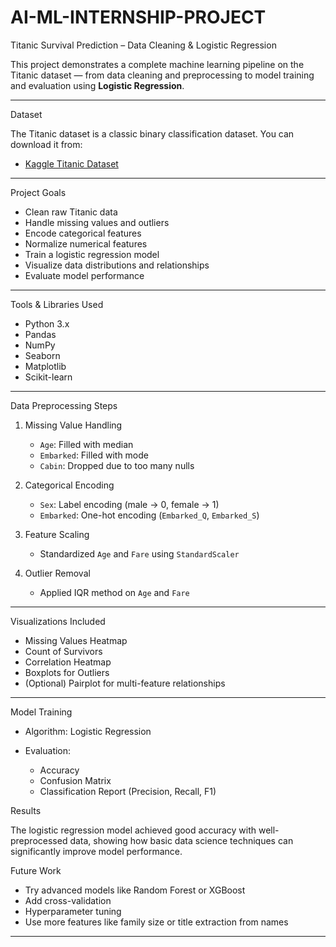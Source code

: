 # AI-ML-INTERNSHIP-PROJECT

Titanic Survival Prediction – Data Cleaning & Logistic Regression

This project demonstrates a complete machine learning pipeline on the Titanic dataset — from data cleaning and preprocessing to model training and evaluation using **Logistic Regression**.

---

Dataset

The Titanic dataset is a classic binary classification dataset. You can download it from:

* [Kaggle Titanic Dataset](https://www.kaggle.com/c/titanic/data)

---

Project Goals

* Clean raw Titanic data
* Handle missing values and outliers
* Encode categorical features
* Normalize numerical features
* Train a logistic regression model
* Visualize data distributions and relationships
* Evaluate model performance

---

Tools & Libraries Used

* Python 3.x
* Pandas
* NumPy
* Seaborn
* Matplotlib
* Scikit-learn

---

Data Preprocessing Steps

1. Missing Value Handling

   * `Age`: Filled with median
   * `Embarked`: Filled with mode
   * `Cabin`: Dropped due to too many nulls

2. Categorical Encoding

   * `Sex`: Label encoding (male → 0, female → 1)
   * `Embarked`: One-hot encoding (`Embarked_Q`, `Embarked_S`)

3. Feature Scaling

   * Standardized `Age` and `Fare` using `StandardScaler`

4. Outlier Removal

   * Applied IQR method on `Age` and `Fare`

---

Visualizations Included

* Missing Values Heatmap
* Count of Survivors
* Correlation Heatmap
* Boxplots for Outliers
* (Optional) Pairplot for multi-feature relationships

---

Model Training

* Algorithm: Logistic Regression
* Evaluation:

  * Accuracy
  * Confusion Matrix
  * Classification Report (Precision, Recall, F1)

Results

The logistic regression model achieved good accuracy with well-preprocessed data, showing how basic data science techniques can significantly improve model performance.

 Future Work

* Try advanced models like Random Forest or XGBoost
* Add cross-validation
* Hyperparameter tuning
* Use more features like family size or title extraction from names

---
